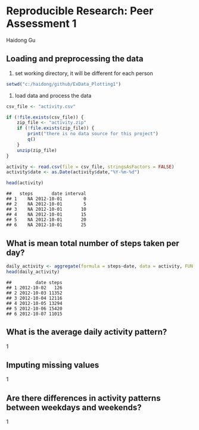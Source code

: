 # Reproducible Research: Peer Assessment 1
Haidong Gu  


## Loading and preprocessing the data

1. set working directory, it will be different for each person

```r
setwd("c:/haidong/github/ExData_Plotting1")
```

1. load data and process the data  


```r
csv_file <- "activity.csv"

if (!file.exists(csv_file)) {
    zip_file <- "activity.zip"
    if (!file.exists(zip_file)) {
        print("there is no data source for this project")
        q()
    }
    unzip(zip_file)
}

activity <- read.csv(file = csv_file, stringsAsFactors = FALSE)
activity$date <- as.Date(activity$date,"%Y-%m-%d")

head(activity)
```

```
##   steps       date interval
## 1    NA 2012-10-01        0
## 2    NA 2012-10-01        5
## 3    NA 2012-10-01       10
## 4    NA 2012-10-01       15
## 5    NA 2012-10-01       20
## 6    NA 2012-10-01       25
```


## What is mean total number of steps taken per day?


```r
daily_activity <- aggregate(formula = steps~date, data = activity, FUN = sum, na.rm=TRUE)
head(daily_activity)
```

```
##         date steps
## 1 2012-10-02   126
## 2 2012-10-03 11352
## 3 2012-10-04 12116
## 4 2012-10-05 13294
## 5 2012-10-06 15420
## 6 2012-10-07 11015
```


## What is the average daily activity pattern?
1  


## Imputing missing values
1  


## Are there differences in activity patterns between weekdays and weekends?
1  
